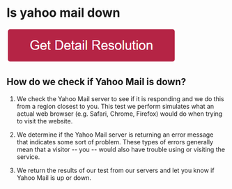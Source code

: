 # Is yahoo mail down

[![Is yahoo mail down](redd.png)](https://github.com/namewebie/is.yahoo.mail.down)

## How do we check if Yahoo Mail is down?

1) We check the Yahoo Mail server to see if it is responding and we do this from a region closest to you. This test we perform simulates what an actual web browser (e.g. Safari, Chrome, Firefox) would do when trying to visit the website.

2) We determine if the Yahoo Mail server is returning an error message that indicates some sort of problem. These types of errors generally mean that a visitor -- you -- would also have trouble using or visiting the service.

3) We return the results of our test from our servers and let you know if Yahoo Mail is up or down.
